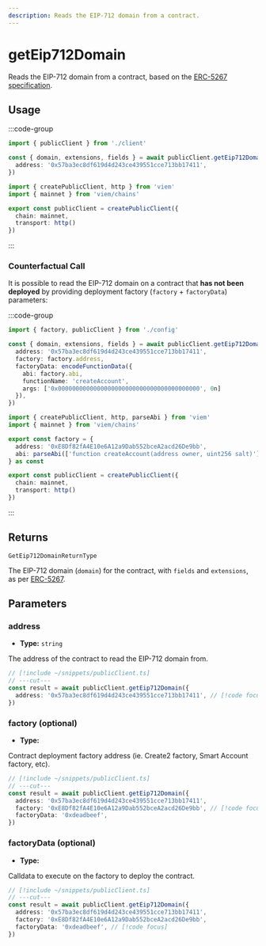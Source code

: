 ```yaml
---
description: Reads the EIP-712 domain from a contract.
---
```


# getEip712Domain

Reads the EIP-712 domain from a contract, based on the [ERC-5267 specification](https://eips.ethereum.org/EIPS/eip-5267).

## Usage

:::code-group

```ts twoslash [example.ts]
import { publicClient } from './client'

const { domain, extensions, fields } = await publicClient.getEip712Domain({ 
  address: '0x57ba3ec8df619d4d243ce439551cce713bb17411',
})
```

```ts [client.ts] filename="client.ts"
import { createPublicClient, http } from 'viem'
import { mainnet } from 'viem/chains'

export const publicClient = createPublicClient({
  chain: mainnet,
  transport: http()
})
```

:::

### Counterfactual Call

It is possible to read the EIP-712 domain on a contract that **has not been deployed** by providing deployment factory (`factory` + `factoryData`) parameters:

:::code-group

```ts twoslash [example.ts]
import { factory, publicClient } from './config'

const { domain, extensions, fields } = await publicClient.getEip712Domain({ 
  address: '0x57ba3ec8df619d4d243ce439551cce713bb17411',
  factory: factory.address,
  factoryData: encodeFunctionData({
    abi: factory.abi,
    functionName: 'createAccount',
    args: ['0x0000000000000000000000000000000000000000', 0n]
  }),
})
```

```ts [client.ts] filename="config.ts"
import { createPublicClient, http, parseAbi } from 'viem'
import { mainnet } from 'viem/chains'

export const factory = {
  address: '0xE8Df82fA4E10e6A12a9Dab552bceA2acd26De9bb',
  abi: parseAbi(['function createAccount(address owner, uint256 salt)']),
} as const

export const publicClient = createPublicClient({
  chain: mainnet,
  transport: http()
})
```

:::

## Returns

`GetEip712DomainReturnType`

The EIP-712 domain (`domain`) for the contract, with `fields` and `extensions`, as per [ERC-5267](https://eips.ethereum.org/EIPS/eip-5267).

## Parameters

### address

- **Type:** `string`

The address of the contract to read the EIP-712 domain from.

```ts twoslash
// [!include ~/snippets/publicClient.ts]
// ---cut---
const result = await publicClient.getEip712Domain({ 
  address: '0x57ba3ec8df619d4d243ce439551cce713bb17411', // [!code focus]
})
```

### factory (optional)

- **Type:**

Contract deployment factory address (ie. Create2 factory, Smart Account factory, etc).

```ts twoslash
// [!include ~/snippets/publicClient.ts]
// ---cut---
const result = await publicClient.getEip712Domain({ 
  address: '0x57ba3ec8df619d4d243ce439551cce713bb17411',
  factory: '0xE8Df82fA4E10e6A12a9Dab552bceA2acd26De9bb', // [!code focus]
  factoryData: '0xdeadbeef',
})
```

### factoryData (optional)

- **Type:**

Calldata to execute on the factory to deploy the contract.

```ts twoslash
// [!include ~/snippets/publicClient.ts]
// ---cut---
const result = await publicClient.getEip712Domain({ 
  address: '0x57ba3ec8df619d4d243ce439551cce713bb17411',
  factory: '0xE8Df82fA4E10e6A12a9Dab552bceA2acd26De9bb',
  factoryData: '0xdeadbeef', // [!code focus]
})
```